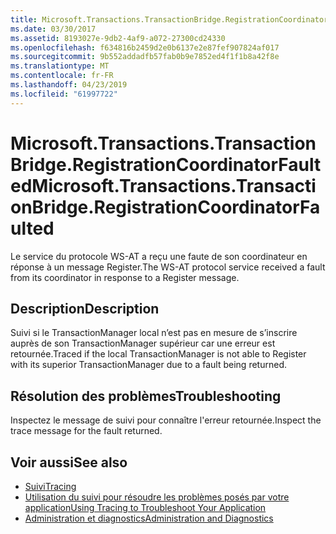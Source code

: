 ```yaml
---
title: Microsoft.Transactions.TransactionBridge.RegistrationCoordinatorFaulted
ms.date: 03/30/2017
ms.assetid: 8193027e-9db2-4af9-a072-27300cd24330
ms.openlocfilehash: f634816b2459d2e0b6137e2e87fef907824af017
ms.sourcegitcommit: 9b552addadfb57fab0b9e7852ed4f1f1b8a42f8e
ms.translationtype: MT
ms.contentlocale: fr-FR
ms.lasthandoff: 04/23/2019
ms.locfileid: "61997722"
---
```

# <a name="microsofttransactionstransactionbridgeregistrationcoordinatorfaulted"></a><span data-ttu-id="1bf99-102">Microsoft.Transactions.TransactionBridge.RegistrationCoordinatorFaulted</span><span class="sxs-lookup"><span data-stu-id="1bf99-102">Microsoft.Transactions.TransactionBridge.RegistrationCoordinatorFaulted</span></span>
<span data-ttu-id="1bf99-103">Le service du protocole WS-AT a reçu une faute de son coordinateur en réponse à un message Register.</span><span class="sxs-lookup"><span data-stu-id="1bf99-103">The WS-AT protocol service received a fault from its coordinator in response to a Register message.</span></span>  
  
## <a name="description"></a><span data-ttu-id="1bf99-104">Description</span><span class="sxs-lookup"><span data-stu-id="1bf99-104">Description</span></span>  
 <span data-ttu-id="1bf99-105">Suivi si le TransactionManager local n’est pas en mesure de s’inscrire auprès de son TransactionManager supérieur car une erreur est retournée.</span><span class="sxs-lookup"><span data-stu-id="1bf99-105">Traced if the local TransactionManager is not able to Register with its superior TransactionManager due to a fault being returned.</span></span>  
  
## <a name="troubleshooting"></a><span data-ttu-id="1bf99-106">Résolution des problèmes</span><span class="sxs-lookup"><span data-stu-id="1bf99-106">Troubleshooting</span></span>  
 <span data-ttu-id="1bf99-107">Inspectez le message de suivi pour connaître l'erreur retournée.</span><span class="sxs-lookup"><span data-stu-id="1bf99-107">Inspect the trace message for the fault returned.</span></span>  
  
## <a name="see-also"></a><span data-ttu-id="1bf99-108">Voir aussi</span><span class="sxs-lookup"><span data-stu-id="1bf99-108">See also</span></span>

- [<span data-ttu-id="1bf99-109">Suivi</span><span class="sxs-lookup"><span data-stu-id="1bf99-109">Tracing</span></span>](../../../../../docs/framework/wcf/diagnostics/tracing/index.md)
- [<span data-ttu-id="1bf99-110">Utilisation du suivi pour résoudre les problèmes posés par votre application</span><span class="sxs-lookup"><span data-stu-id="1bf99-110">Using Tracing to Troubleshoot Your Application</span></span>](../../../../../docs/framework/wcf/diagnostics/tracing/using-tracing-to-troubleshoot-your-application.md)
- [<span data-ttu-id="1bf99-111">Administration et diagnostics</span><span class="sxs-lookup"><span data-stu-id="1bf99-111">Administration and Diagnostics</span></span>](../../../../../docs/framework/wcf/diagnostics/index.md)
